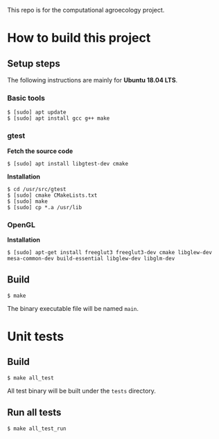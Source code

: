 This repo is for the computational agroecology project.

# How to build this project
## Setup steps

The following instructions are mainly for **Ubuntu 18.04 LTS**.

### Basic tools

```shell
$ [sudo] apt update
$ [sudo] apt install gcc g++ make
```

### gtest

**Fetch the source code**

```shell
$ [sudo] apt install libgtest-dev cmake
```

**Installation**

```shell
$ cd /usr/src/gtest
$ [sudo] cmake CMakeLists.txt
$ [sudo] make
$ [sudo] cp *.a /usr/lib
```

### OpenGL

**Installation**

```shell
$ [sudo] apt-get install freeglut3 freeglut3-dev cmake libglew-dev mesa-common-dev build-essential libglew-dev libglm-dev
```

## Build
```shell
$ make
```
The binary executable file will be named `main`.

# Unit tests

## Build

```shell
$ make all_test
```

All test binary will be built under the ```tests``` directory.

## Run all tests
```shell
$ make all_test_run
```